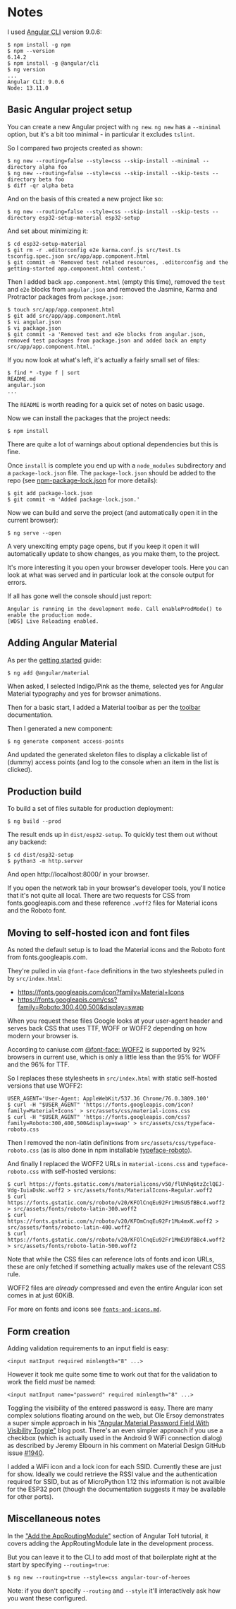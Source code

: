Notes
=====

I used [Angular CLI](https://cli.angular.io/) version 9.0.6:

    $ npm install -g npm
    $ npm --version
    6.14.2
    $ npm install -g @angular/cli
    $ ng version
    ...
    Angular CLI: 9.0.6
    Node: 13.11.0

Basic Angular project setup
---------------------------

You can create a new Angular project with `ng new`. `ng new` has a `--minimal` option, but it's a bit too minimal - in particular it excludes `tslint`.

So I compared two projects created as shown:

    $ ng new --routing=false --style=css --skip-install --minimal --directory alpha foo
    $ ng new --routing=false --style=css --skip-install --skip-tests --directory beta foo
    $ diff -qr alpha beta

And on the basis of this created a new project like so:

    $ ng new --routing=false --style=css --skip-install --skip-tests --directory esp32-setup-material esp32-setup

And set about minimizing it:

    $ cd esp32-setup-material
    $ git rm -r .editorconfig e2e karma.conf.js src/test.ts tsconfig.spec.json src/app/app.component.html
    $ git commit -m 'Removed test related resources, .editorconfig and the getting-started app.component.html content.'

Then I added back `app.component.html` (empty this time), removed the `test` and `e2e` blocks from `angular.json` and removed the Jasmine, Karma and Protractor packages from `package.json`:

    $ touch src/app/app.component.html
    $ git add src/app/app.component.html
    $ vi angular.json
    $ vi package.json 
    $ git commit -a 'Removed test and e2e blocks from angular.json, removed test packages from package.json and added back an empty src/app/app.component.html.'

If you now look at what's left, it's actually a fairly small set of files:

    $ find * -type f | sort
    README.md
    angular.json
    ...

The `README` is worth reading for a quick set of notes on basic usage.

Now we can install the packages that the project needs:

    $ npm install

There are quite a lot of warnings about optional dependencies but this is fine.

Once `install` is complete you end up with a `node_modules` subdirectory and a `package-lock.json` file. The `package-lock.json` should be added to the repo (see [npm-package-lock.json](https://docs.npmjs.com/configuring-npm/package-lock-json.html) for more details):

    $ git add package-lock.json 
    $ git commit -m 'Added package-lock.json.'

Now we can build and serve the project (and automatically open it in the current browser):

    $ ng serve --open

A very unexciting empty page opens, but if you keep it open it will automatically update to show changes, as you make them, to the project.

It's more interesting it you open your browser developer tools. Here you can look at what was served and in particular look at the console output for errors.

If all has gone well the console should just report:

    Angular is running in the development mode. Call enableProdMode() to enable the production mode.
    [WDS] Live Reloading enabled.

Adding Angular Material
-----------------------

As per the [getting started](https://material.angular.io/guide/getting-started) guide:

    $ ng add @angular/material

When asked, I selected Indigo/Pink as the theme, selected yes for Angular Material typography and yes for browser animations.

Then for a basic start, I added a Material toolbar as per the [toolbar](https://material.angular.io/components/toolbar) documentation.

Then I generated a new component:

    $ ng generate component access-points

And updated the generated skeleton files to display a clickable list of (dummy) access points (and log to the console when an item in the list is clicked).

Production build
----------------

To build a set of files suitable for production deployment:

    $ ng build --prod

The result ends up in `dist/esp32-setup`. To quickly test them out without any backend:

    $ cd dist/esp32-setup
    $ python3 -m http.server

And open http://localhost:8000/ in your browser.

If you open the network tab in your browser's developer tools, you'll notice that it's not quite all local. There are two requests for CSS from fonts.googleapis.com and these reference `.woff2` files for Material icons and the Roboto font.

Moving to self-hosted icon and font files
-----------------------------------------

As noted the default setup is to load the Material icons and the Roboto font from fonts.googleapis.com.

They're pulled in via `@font-face` definitions in the two stylesheets pulled in by `src/index.html`:

* https://fonts.googleapis.com/icon?family=Material+Icons
* https://fonts.googleapis.com/css?family=Roboto:300,400,500&display=swap

When you request these files Google looks at your user-agent header and serves back CSS that uses TTF, WOFF or WOFF2 depending on how modern your browser is.

According to caniuse.com [@font-face: WOFF2](https://caniuse.com/#feat=mdn-css_at-rules_font-face_woff_2) is supported by 92% browsers in current use, which is only a little less than the 95% for WOFF and the 96% for TTF.

So I replaces these stylesheets in `src/index.html` with static self-hosted versions that use WOFF2:

    USER_AGENT='User-Agent: AppleWebKit/537.36 Chrome/76.0.3809.100'
    $ curl -H "$USER_AGENT" 'https://fonts.googleapis.com/icon?family=Material+Icons' > src/assets/css/material-icons.css
    $ curl -H "$USER_AGENT" 'https://fonts.googleapis.com/css?family=Roboto:300,400,500&display=swap' > src/assets/css/typeface-roboto.css

Then I removed the non-latin definitions from `src/assets/css/typeface-roboto.css` (as is also done in npm installable [typeface-roboto](https://github.com/KyleAMathews/typefaces/tree/master/packages/roboto)).

And finally I replaced the WOFF2 URLs in `material-icons.css` and `typeface-roboto.css` with self-hosted versions:

    $ curl https://fonts.gstatic.com/s/materialicons/v50/flUhRq6tzZclQEJ-Vdg-IuiaDsNc.woff2 > src/assets/fonts/MaterialIcons-Regular.woff2
    $ curl https://fonts.gstatic.com/s/roboto/v20/KFOlCnqEu92Fr1MmSU5fBBc4.woff2 > src/assets/fonts/roboto-latin-300.woff2
    $ curl https://fonts.gstatic.com/s/roboto/v20/KFOmCnqEu92Fr1Mu4mxK.woff2 > src/assets/fonts/roboto-latin-400.woff2
    $ curl https://fonts.gstatic.com/s/roboto/v20/KFOlCnqEu92Fr1MmEU9fBBc4.woff2 > src/assets/fonts/roboto-latin-500.woff2

Note that while the CSS files can reference lots of fonts and icon URLs, these are only fetched if something actually makes use of the relevant CSS rule.

WOFF2 files are _already_ compressed and even the entire Angular icon set comes in at just 60KiB.

For more on fonts and icons see [`fonts-and-icons.md`](fonts-and-icons.md).

Form creation
-------------

Adding validation requirements to an input field is easy:

    <input matInput required minlength="8" ...>

However it took me quite some time to work out that for the validation to work the field _must_ be named:

    <input matInput name="password" required minlength="8" ...>

Toggling the visibility of the entered password is easy. There are many complex solutions floating around on the web, but Ole Ersoy demonstrates a super simple approach in his ["Angular Material Password Field With Visibility Toggle"](https://link.medium.com/z4h8YHrpZ4) blog post. There's an even simpler approach if you use a checkbox (which is actually used in the Android 9 WiFi connection dialog) as described by Jeremy Elbourn in his comment on Material Design GitHub issue [#1940](https://github.com/angular/components/issues/1940#issuecomment-262106389).

I added a WiFi icon and a lock icon for each SSID. Currently these are just for show. Ideally we could retrieve the RSSI value and the authentication required for SSID, but as of MicroPython 1.12 this information is not availble for the ESP32 port (though the documentation suggests it may be available for other ports).

Miscellaneous notes
-------------------

In the ["Add the AppRoutingModule"](https://angular.io/tutorial/toh-pt5#add-the-approutingmodule) section of Angular ToH tutorial, it covers adding the AppRoutingModule late in the development process.
  
But you can leave it to the CLI to add most of that boilerplate right at the start by specifying `--routing=true`:

    $ ng new --routing=true --style=css angular-tour-of-heroes

Note: if you don't specify `--routing` and `--style` it'll interactively ask how you want these configured.
